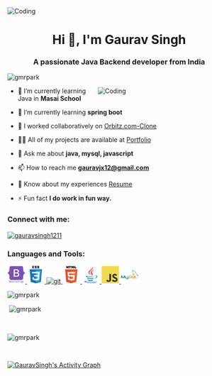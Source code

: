 <img border-radius="20px" alt="Coding" width="100%" height="250px" src="https://visme.co/blog/wp-content/uploads/2019/10/animated-presentation-software-header-wide.gif">
<h1 align="center">Hi 👋, I'm Gaurav Singh</h1>
<h3 align="center">A passionate Java Backend developer from India</h3>

<p align="left"> <img src="https://komarev.com/ghpvc/?username=gmrpark&label=Profile%20views&color=0e75b6&style=flat" alt="gmrpark" /> </p>



<img align="right" alt="Coding" width="300" height="80%" src="https://chools.in/wp-content/uploads/6.gif">

- 🔭 I’m currently learning Java in **Masai School**

- 🌱 I’m currently learning **spring boot**

- 👯 I worked collaboratively on [Orbitz.com-Clone](https://github.com/Gmrpark/Orbitz-clone)

- 👨‍💻 All of my projects are available at  <a href="https://gmrpark.github.io/GauravSinghPortfolio/"> Portfolio </a>

- 💬 Ask me about **java, mysql, javascript**

- 📫 How to reach me **gauravjx12@gmail.com**

- 📄 Know about my experiences  <a href="https://drive.google.com/file/d/1KFoGvpZfrKzUt4JVY__W-G7jugfyEbGH/view?usp=sharing"> Resume </a>


- ⚡ Fun fact **I do work in fun way.**

<h3 align="left">Connect with me:</h3>
<p align="left">
<a href="https://linkedin.com/in/gauravsingh1211" target="blank"><img align="center" src="https://raw.githubusercontent.com/rahuldkjain/github-profile-readme-generator/master/src/images/icons/Social/linked-in-alt.svg" alt="gauravsingh1211" height="30" width="40" /></a>
</p>

<h3 align="left">Languages and Tools:</h3>
<p align="left"> <a href="https://getbootstrap.com" target="_blank" rel="noreferrer"> <img src="https://raw.githubusercontent.com/devicons/devicon/master/icons/bootstrap/bootstrap-plain-wordmark.svg" alt="bootstrap" width="40" height="40"/> </a> <a href="https://www.w3schools.com/css/" target="_blank" rel="noreferrer"> <img src="https://raw.githubusercontent.com/devicons/devicon/master/icons/css3/css3-original-wordmark.svg" alt="css3" width="40" height="40"/> </a> <a href="https://git-scm.com/" target="_blank" rel="noreferrer"> <img src="https://www.vectorlogo.zone/logos/git-scm/git-scm-icon.svg" alt="git" width="40" height="40"/> </a> <a href="https://www.w3.org/html/" target="_blank" rel="noreferrer"> <img src="https://raw.githubusercontent.com/devicons/devicon/master/icons/html5/html5-original-wordmark.svg" alt="html5" width="40" height="40"/> </a> <a href="https://www.java.com" target="_blank" rel="noreferrer"> <img src="https://raw.githubusercontent.com/devicons/devicon/master/icons/java/java-original.svg" alt="java" width="40" height="40"/> </a> <a href="https://developer.mozilla.org/en-US/docs/Web/JavaScript" target="_blank" rel="noreferrer"> <img src="https://raw.githubusercontent.com/devicons/devicon/master/icons/javascript/javascript-original.svg" alt="javascript" width="40" height="40"/> </a> <a href="https://www.mysql.com/" target="_blank" rel="noreferrer"> <img src="https://raw.githubusercontent.com/devicons/devicon/master/icons/mysql/mysql-original-wordmark.svg" alt="mysql" width="40" height="40"/> </a> </p>

<p><img align="left" src="https://github-readme-stats.vercel.app/api/top-langs?username=gmrpark&show_icons=true&locale=en&layout=compact" alt="gmrpark" /></p>
</br>

<p>&nbsp;<img align="center" src="https://github-readme-stats.vercel.app/api?username=gmrpark&show_icons=true&locale=en" alt="gmrpark" /></p>
</br>

<p><img align="center" src="https://github-readme-streak-stats.herokuapp.com/?user=gmrpark&" alt="gmrpark" /></p>
</br>

<a href="https://github.com/gmrpark/github-readme-activity-graph"><img alt="GauravSingh's Activity Graph" src="https://activity-graph.herokuapp.com/graph?username=gmrpark&bg_color=0D1117&color=5BCDEC&line=5BCDEC&point=FFFFFF&hide_border=true" /></a>
<br/>

